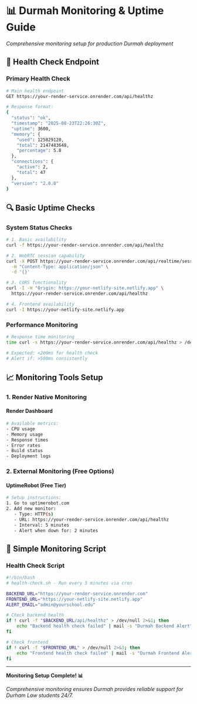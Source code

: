 # 📊 Durmah Monitoring & Uptime Guide

*Comprehensive monitoring setup for production Durmah deployment*

## 🎯 Health Check Endpoint

### Primary Health Check
```bash
# Main health endpoint
GET https://your-render-service.onrender.com/api/healthz

# Response format:
{
  "status": "ok",
  "timestamp": "2025-08-23T22:26:30Z",
  "uptime": 3600,
  "memory": {
    "used": 125829120,
    "total": 2147483648,
    "percentage": 5.8
  },
  "connections": {
    "active": 2,
    "total": 47
  },
  "version": "2.0.0"
}
```

## 🔍 Basic Uptime Checks

### System Status Checks
```bash
# 1. Basic availability
curl -f https://your-render-service.onrender.com/api/healthz

# 2. WebRTC session capability
curl -X POST https://your-render-service.onrender.com/api/realtime/session \
  -H "Content-Type: application/json" \
  -d '{}'

# 3. CORS functionality
curl -I -H "Origin: https://your-netlify-site.netlify.app" \
  https://your-render-service.onrender.com/api/healthz

# 4. Frontend availability
curl -I https://your-netlify-site.netlify.app
```

### Performance Monitoring
```bash
# Response time monitoring
time curl -s https://your-render-service.onrender.com/api/healthz > /dev/null

# Expected: <200ms for health check
# Alert if: >500ms consistently
```

## 📈 Monitoring Tools Setup

### 1. Render Native Monitoring

#### Render Dashboard
```bash
# Available metrics:
- CPU usage
- Memory usage  
- Response times
- Error rates
- Build status
- Deployment logs
```

### 2. External Monitoring (Free Options)

#### UptimeRobot (Free Tier)
```bash
# Setup instructions:
1. Go to uptimerobot.com
2. Add new monitor:
   - Type: HTTP(s)
   - URL: https://your-render-service.onrender.com/api/healthz
   - Interval: 5 minutes
   - Alert when down for: 2 minutes
```

## 🔧 Simple Monitoring Script

### Health Check Script
```bash
#!/bin/bash
# health-check.sh - Run every 5 minutes via cron

BACKEND_URL="https://your-render-service.onrender.com"
FRONTEND_URL="https://your-netlify-site.netlify.app"
ALERT_EMAIL="admin@yourschool.edu"

# Check backend health
if ! curl -f "$BACKEND_URL/api/healthz" > /dev/null 2>&1; then
    echo "Backend health check failed" | mail -s "Durmah Backend Alert" $ALERT_EMAIL
fi

# Check frontend
if ! curl -f "$FRONTEND_URL" > /dev/null 2>&1; then
    echo "Frontend health check failed" | mail -s "Durmah Frontend Alert" $ALERT_EMAIL
fi
```

---

**Monitoring Setup Complete! 📊**

*Comprehensive monitoring ensures Durmah provides reliable support for Durham Law students 24/7.*